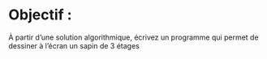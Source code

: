 # Objectif :
À partir d’une solution algorithmique, écrivez un programme qui permet de dessiner à l’écran
un sapin de 3 étages